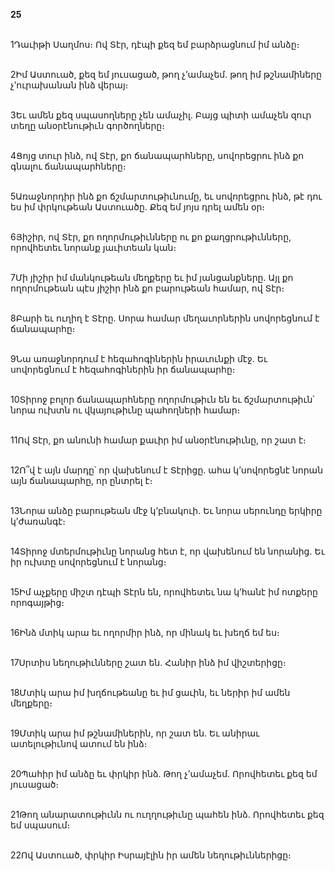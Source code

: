 **25**

\
1Դաւիթի Սաղմոս։ Ով Տէր, դէպի քեզ եմ բարձրացնում իմ անձը։

\
2Իմ Աստուած, քեզ եմ յուսացած, թող չ’ամաչեմ. թող իմ թշնամիները չ’ուրախանան ինձ վերայ։

\
3Եւ ամեն քեզ սպասողները չեն ամաչիլ. Բայց պիտի ամաչեն զուր տեղը անօրէնութիւն գործողները։

\
4Ցոյց տուր ինձ, ով Տէր, քո ճանապարհները, սովորեցրու ինձ քո գնալու ճանապարհները։

\
5Առաջնորդիր ինձ քո ճշմարտութիւնումը, եւ սովորեցրու ինձ, թէ դու ես իմ փրկութեան Աստուածը. Քեզ եմ յոյս դրել ամեն օր։

\
6Յիշիր, ով Տէր, քո ողորմութիւնները ու քո քաղցրութիւնները, որովհետեւ նորանք յաւիտեան կան։

\
7Մի յիշիր իմ մանկութեան մեղքերը եւ իմ յանցանքները. Այլ քո ողորմութեան պէս յիշիր ինձ քո բարութեան համար, ով Տէր։

\
8Բարի եւ ուղիղ է Տէրը. Սորա համար մեղաւորներին սովորեցնում է ճանապարհը։

\
9Նա առաջնորդում է հեզահոգիներին իրաւունքի մէջ. Եւ սովորեցնում է հեզահոգիներին իր ճանապարհը։

\
10Տիրոջ բոլոր ճանապարհները ողորմութիւն են եւ ճշմարտութիւն՝ նորա ուխտն ու վկայութիւնը պահողների համար։

\
11Ով Տէր, քո անունի համար քաւիր իմ անօրէնութիւնը, որ շատ է։

\
12Ո՞վ է այն մարդը՝ որ վախենում է Տէրիցը. ահա կ’սովորեցնէ նորան այն ճանապարհը, որ ընտրել է։

\
13Նորա անձը բարութեան մէջ կ’բնակուի. Եւ նորա սերունդը երկիրը կ’ժառանգէ։

\
14Տիրոջ մտերմութիւնը նորանց հետ է, որ վախենում են նորանից. Եւ իր ուխտը սովորեցնում է նորանց։

\
15Իմ աչքերը միշտ դէպի Տէրն են, որովհետեւ նա կ’հանէ իմ ոտքերը որոգայթից։

\
16Ինձ մտիկ արա եւ ողորմիր ինձ, որ մինակ եւ խեղճ եմ ես։

\
17Սրտիս նեղութիւնները շատ են. Հանիր ինձ իմ վիշտերիցը։

\
18Մտիկ արա իմ խղճութեանը եւ իմ ցաւին, եւ ներիր իմ ամեն մեղքերը։

\
19Մտիկ արա իմ թշնամիներին, որ շատ են. Եւ անիրաւ ատելութիւնով ատում են ինձ։

\
20Պահիր իմ անձը եւ փրկիր ինձ. Թող չ’ամաչեմ. Որովհետեւ քեզ եմ յուսացած։

\
21Թող անարատութիւնն ու ուղղութիւնը պահեն ինձ. Որովհետեւ քեզ եմ սպասում։

\
22Ով Աստուած, փրկիր Իսրայէլին իր ամեն նեղութիւններիցը։
